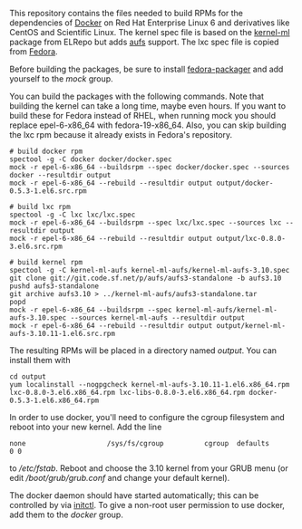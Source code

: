 This repository contains the files needed to build RPMs for the dependencies of [Docker](http://docker.io) on Red Hat Enterprise Linux 6 and derivatives like CentOS and Scientific Linux. The kernel spec file is based on the [kernel-ml](http://elrepo.org/tiki/kernel-ml) package from ELRepo but adds [aufs](http://aufs.sourceforge.net/) support. The lxc spec file is copied from [Fedora](https://admin.fedoraproject.org/pkgdb/acls/name/lxc).

Before building the packages, be sure to install [fedora-packager](https://dl.fedoraproject.org/pub/epel/6/x86_64/repoview/fedora-packager.html) and add yourself to the _mock_ group.

You can build the packages with the following commands. Note that building the kernel can take a long time, maybe even hours. If you want to build these for Fedora instead of RHEL, when running mock you should replace epel-6-x86\_64 with fedora-19-x86\_64. Also, you can skip building the lxc rpm because it already exists in Fedora's repository.

    # build docker rpm
    spectool -g -C docker docker/docker.spec 
    mock -r epel-6-x86_64 --buildsrpm --spec docker/docker.spec --sources docker --resultdir output
    mock -r epel-6-x86_64 --rebuild --resultdir output output/docker-0.5.3-1.el6.src.rpm 

    # build lxc rpm
    spectool -g -C lxc lxc/lxc.spec
    mock -r epel-6-x86_64 --buildsrpm --spec lxc/lxc.spec --sources lxc --resultdir output
    mock -r epel-6-x86_64 --rebuild --resultdir output output/lxc-0.8.0-3.el6.src.rpm

    # build kernel rpm
    spectool -g -C kernel-ml-aufs kernel-ml-aufs/kernel-ml-aufs-3.10.spec
    git clone git://git.code.sf.net/p/aufs/aufs3-standalone -b aufs3.10
    pushd aufs3-standalone
    git archive aufs3.10 > ../kernel-ml-aufs/aufs3-standalone.tar
    popd
    mock -r epel-6-x86_64 --buildsrpm --spec kernel-ml-aufs/kernel-ml-aufs-3.10.spec --sources kernel-ml-aufs --resultdir output
    mock -r epel-6-x86_64 --rebuild --resultdir output output/kernel-ml-aufs-3.10.11-1.el6.src.rpm

The resulting RPMs will be placed in a directory named _output_. You can install them with

    cd output
    yum localinstall --nogpgcheck kernel-ml-aufs-3.10.11-1.el6.x86_64.rpm lxc-0.8.0-3.el6.x86_64.rpm lxc-libs-0.8.0-3.el6.x86_64.rpm docker-0.5.3-1.el6.x86_64.rpm

In order to use docker, you'll need to configure the cgroup filesystem and reboot into your new kernel. Add the line 

    none                    /sys/fs/cgroup          cgroup  defaults        0 0

to _/etc/fstab_. Reboot and choose the 3.10 kernel from your GRUB menu (or edit _/boot/grub/grub.conf_ and change your default kernel).

The docker daemon should have started automatically; this can be controlled by via [initctl](http://upstart.ubuntu.com/cookbook/#initctl). To give a non-root user permission to use docker, add them to the _docker_ group.
